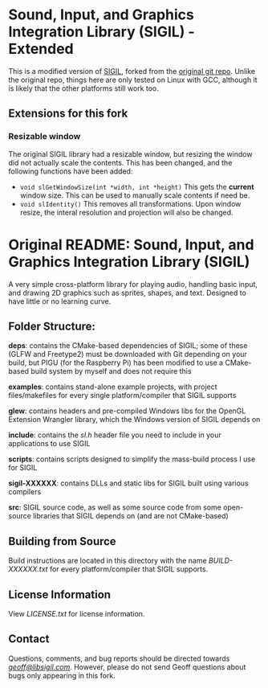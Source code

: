 # Sound, Input, and Graphics Integration Library (SIGIL) - Extended

This is a modified version of [SIGIL](http://www.libsigil.com/), forked from the [original git repo](https://gitlab.com/geoff-nagy/sigil).
Unlike the original repo, things here are only tested on Linux with GCC, although it is likely that the other platforms still work too.

## Extensions for this fork

### Resizable window

The original SIGIL library had a resizable window, but resizing the window did not actually scale the contents.
This has been changed, and the following functions have been added:
- `void slGetWindowSize(int *width, int *height)`
	This gets the **current** window size. This can be used to manually scale contents if need be.
- `void slIdentity()`
	This removes all transformations.
Upon window resize, the interal resolution and projection will also be changed.

# Original README: Sound, Input, and Graphics Integration Library (SIGIL)

A very simple cross-platform library for playing audio, handling basic input, and drawing 2D graphics such as sprites, shapes, and text. Designed to have little or no learning curve.

## Folder Structure:

**deps**: contains the CMake-based dependencies of SIGIL; some of these (GLFW and Freetype2) must be downloaded with Git depending on your build, but PIGU (for the Raspberry Pi) has been modified to use a CMake-based build system by myself and does not require this

**examples**: contains stand-alone example projects, with project files/makefiles for every single platform/compiler that SIGIL supports

**glew**: contains headers and pre-compiled Windows libs for the OpenGL Extension Wrangler library, which the Windows version of SIGIL depends on

**include**: contains the *sl.h* header file you need to include in your applications to use SIGIL

**scripts**: contains scripts designed to simplify the mass-build process I use for SIGIL

**sigil-XXXXXX**: contains DLLs and static libs for SIGIL built using various compilers

**src**: SIGIL source code, as well as some source code from some open-source libraries that SIGIL depends on (and are not CMake-based)

## Building from Source

Build instructions are located in this directory with the name *BUILD-XXXXXX.txt* for every platform/compiler that SIGIL supports.

## License Information

View *LICENSE.txt* for license information.

## Contact

Questions, comments, and bug reports should be directed towards *geoff@libsigil.com*.
However, please do not send Geoff questions about bugs only appearing in this fork.
